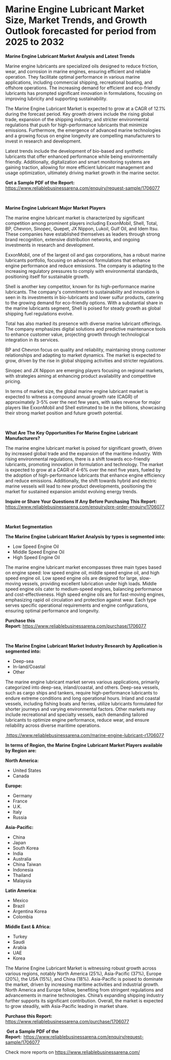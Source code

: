 <p><h1>Marine Engine Lubricant Market Size, Market Trends, and Growth Outlook forecasted for period from 2025 to 2032</h1></p><p><strong>Marine Engine Lubricant Market Analysis and Latest Trends</strong></p>
<p><p>Marine engine lubricants are specialized oils designed to reduce friction, wear, and corrosion in marine engines, ensuring efficient and reliable operation. They facilitate optimal performance in various marine applications, including commercial shipping, recreational boating, and offshore operations. The increasing demand for efficient and eco-friendly lubricants has prompted significant innovation in formulations, focusing on improving lubricity and supporting sustainability.</p><p>The Marine Engine Lubricant Market is expected to grow at a CAGR of 12.1% during the forecast period. Key growth drivers include the rising global trade, expansion of the shipping industry, and stricter environmental regulations that push for high-performance lubricants that minimize emissions. Furthermore, the emergence of advanced marine technologies and a growing focus on engine longevity are compelling manufacturers to invest in research and development.</p><p>Latest trends include the development of bio-based and synthetic lubricants that offer enhanced performance while being environmentally friendly. Additionally, digitalization and smart monitoring systems are gaining traction, allowing for more efficient lubricant management and usage optimization, ultimately driving market growth in the marine sector.</p></p>
<p><strong>Get a Sample PDF of the Report:&nbsp;</strong> <a href="https://www.reliablebusinessarena.com/enquiry/request-sample/1706077?utm_campaign=3261&utm_medium=2&utm_source=Github&utm_content=ia&utm_term=27032025&utm_id=marine-engine-lubricant">https://www.reliablebusinessarena.com/enquiry/request-sample/1706077</a></p>
<p>&nbsp;</p>
<p><strong>Marine Engine Lubricant Major Market Players</strong></p>
<p><p>The marine engine lubricant market is characterized by significant competition among prominent players including ExxonMobil, Shell, Total, BP, Chevron, Sinopec, Quepet, JX Nippon, Lukoil, Gulf Oil, and Idem Itsu. These companies have established themselves as leaders through strong brand recognition, extensive distribution networks, and ongoing investments in research and development.</p><p>ExxonMobil, one of the largest oil and gas corporations, has a robust marine lubricants portfolio, focusing on advanced formulations that enhance engine performance and reduce emissions. The company is adapting to the increasing regulatory pressures to comply with environmental standards, positioning itself for sustainable growth.</p><p>Shell is another key competitor, known for its high-performance marine lubricants. The company's commitment to sustainability and innovation is seen in its investments in bio-lubricants and lower sulfur products, catering to the growing demand for eco-friendly options. With a substantial share in the marine lubricants segment, Shell is poised for steady growth as global shipping fuel regulations evolve.</p><p>Total has also marked its presence with diverse marine lubricant offerings. The company emphasizes digital solutions and predictive maintenance tools to enhance customer value, projecting growth through technological integration in its services.</p><p>BP and Chevron focus on quality and reliability, maintaining strong customer relationships and adapting to market dynamics. The market is expected to grow, driven by the rise in global shipping activities and stricter regulations.</p><p>Sinopec and JX Nippon are emerging players focusing on regional markets, with strategies aiming at enhancing product availability and competitive pricing.</p><p>In terms of market size, the global marine engine lubricant market is expected to witness a compound annual growth rate (CAGR) of approximately 3-5% over the next few years, with sales revenue for major players like ExxonMobil and Shell estimated to be in the billions, showcasing their strong market position and future growth potential.</p></p>
<p>&nbsp;</p>
<p><strong>What Are The Key Opportunities For Marine Engine Lubricant Manufacturers?</strong></p>
<p><p>The marine engine lubricant market is poised for significant growth, driven by increased global trade and the expansion of the maritime industry. With rising environmental regulations, there is a shift towards eco-friendly lubricants, promoting innovation in formulation and technology. The market is expected to grow at a CAGR of 4-6% over the next five years, fueled by the adoption of high-performance lubricants that enhance engine efficiency and reduce emissions. Additionally, the shift towards hybrid and electric marine vessels will lead to new product developments, positioning the market for sustained expansion amidst evolving energy trends.</p></p>
<p><strong>Inquire or Share Your Questions If Any Before Purchasing This Report:</strong> <a href="https://www.reliablebusinessarena.com/enquiry/pre-order-enquiry/1706077?utm_campaign=3261&utm_medium=2&utm_source=Github&utm_content=ia&utm_term=27032025&utm_id=marine-engine-lubricant">https://www.reliablebusinessarena.com/enquiry/pre-order-enquiry/1706077</a></p>
<p>&nbsp;</p>
<p><strong>Market Segmentation</strong></p>
<p><strong>The Marine Engine Lubricant Market Analysis by types is segmented into:</strong></p>
<p><ul><li>Low Speed Engine Oil</li><li>Middle Speed Engine Oil</li><li>High Speed Engine Oil</li></ul></p>
<p><p>The marine engine lubricant market encompasses three main types based on engine speed: low speed engine oil, middle speed engine oil, and high speed engine oil. Low speed engine oils are designed for large, slow-moving vessels, providing excellent lubrication under high loads. Middle speed engine oils cater to medium-speed engines, balancing performance and cost-effectiveness. High speed engine oils are for fast-moving engines, emphasizing rapid oil circulation and protection against wear. Each type serves specific operational requirements and engine configurations, ensuring optimal performance and longevity.</p></p>
<p><strong>Purchase this Report:&nbsp;</strong><a href="https://www.reliablebusinessarena.com/purchase/1706077?utm_campaign=3261&utm_medium=2&utm_source=Github&utm_content=ia&utm_term=27032025&utm_id=marine-engine-lubricant">https://www.reliablebusinessarena.com/purchase/1706077</a></p>
<p>&nbsp;</p>
<p><strong>The Marine Engine Lubricant Market Industry Research by Application is segmented into:</strong></p>
<p><ul><li>Deep-sea</li><li>In-land/Coastal</li><li>Other</li></ul></p>
<p><p>The marine engine lubricant market serves various applications, primarily categorized into deep-sea, inland/coastal, and others. Deep-sea vessels, such as cargo ships and tankers, require high-performance lubricants to endure extreme conditions and long operational hours. Inland and coastal vessels, including fishing boats and ferries, utilize lubricants formulated for shorter journeys and varying environmental factors. Other markets may include recreational and specialty vessels, each demanding tailored lubricants to optimize engine performance, reduce wear, and ensure reliability across diverse maritime operations.</p></p>
<p><a href="https://www.reliablebusinessarena.com/marine-engine-lubricant-r1706077?utm_campaign=3261&utm_medium=2&utm_source=Github&utm_content=ia&utm_term=27032025&utm_id=marine-engine-lubricant">&nbsp;https://www.reliablebusinessarena.com/marine-engine-lubricant-r1706077</a></p>
<p><strong>In terms of Region, the Marine Engine Lubricant Market Players available by Region are:</strong></p>
<p>
    <p> <strong> North America: </strong>
        <ul>
            <li>United States</li>
            <li>Canada</li>
        </ul>
        </p> 
    <p> <strong> Europe: </strong>
        <ul>
            <li>Germany</li>
            <li>France</li>
            <li>U.K.</li>
            <li>Italy</li>
            <li>Russia</li>
        </ul>
        </p> 
    <p> <strong> Asia-Pacific: </strong>
        <ul>
            <li>China</li>
            <li>Japan</li>
            <li>South Korea</li>
            <li>India</li>
            <li>Australia</li>
            <li>China Taiwan</li>
            <li>Indonesia</li>
            <li>Thailand</li>
            <li>Malaysia</li>
        </ul>
        </p> 
    <p> <strong> Latin America: </strong>
        <ul>
            <li>Mexico</li>
            <li>Brazil</li>
            <li>Argentina Korea</li>
            <li>Colombia</li>
        </ul>
        </p> 
    <p> <strong> Middle East & Africa: </strong>
        <ul>
            <li>Turkey</li>
            <li>Saudi</li>
            <li>Arabia</li>
            <li>UAE</li>
            <li>Korea</li>
        </ul>
    </p>
    </p>
<p><p>The Marine Engine Lubricant Market is witnessing robust growth across various regions, notably North America (25%), Asia-Pacific (37%), Europe (20%), the USA (15%), and China (18%). Asia-Pacific is poised to dominate the market, driven by increasing maritime activities and industrial growth. North America and Europe follow, benefiting from stringent regulations and advancements in marine technologies. China’s expanding shipping industry further supports its significant contribution. Overall, the market is expected to grow steadily, with Asia-Pacific leading in market share.</p></p>
<p><strong>Purchase this Report: </strong><a href="https://www.reliablebusinessarena.com/purchase/1706077?utm_campaign=3261&utm_medium=2&utm_source=Github&utm_content=ia&utm_term=27032025&utm_id=marine-engine-lubricant">https://www.reliablebusinessarena.com/purchase/1706077</a></p>
<p>&nbsp;<strong>Get a Sample PDF of the Report:&nbsp;&nbsp;</strong><a href="https://www.reliablebusinessarena.com/enquiry/request-sample/1706077?utm_campaign=3261&utm_medium=2&utm_source=Github&utm_content=ia&utm_term=27032025&utm_id=marine-engine-lubricant">https://www.reliablebusinessarena.com/enquiry/request-sample/1706077</a></p>
<p><strong></strong></p>
<p>Check more reports on <a href="https://www.reliablebusinessarena.com/?utm_campaign=3261&utm_medium=2&utm_source=Github&utm_content=ia&utm_term=27032025&utm_id=marine-engine-lubricant">https://www.reliablebusinessarena.com/</a></p>